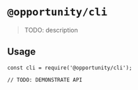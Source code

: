 # `@opportunity/cli`

> TODO: description

## Usage

```
const cli = require('@opportunity/cli');

// TODO: DEMONSTRATE API
```
